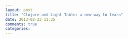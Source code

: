 ```yaml
---
layout: post
title: "Clojure and Light Table: a new way to learn"
date: 2013-02-23 11:35
comments: true
categories: 
---
```

